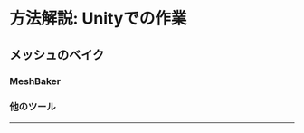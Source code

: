 # 方法解説: Unityでの作業

## メッシュのベイク

### MeshBaker

### 他のツール



---
<div style="page-break-before:always"/>
